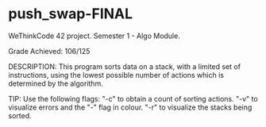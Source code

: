 # push_swap-FINAL
WeThinkCode 42 project. Semester 1 - Algo Module.

Grade Achieved: 106/125

DESCRIPTION: This program sorts data on a stack, with a limited set of instructions, using the lowest possible number of actions
which is determined by the algorithm. 

TIP: Use the following flags:
"-c" to obtain a count of sorting actions.
"-v" to visualize errors and the "-" flag in colour.
"-r" to visualize the stacks being sorted.
